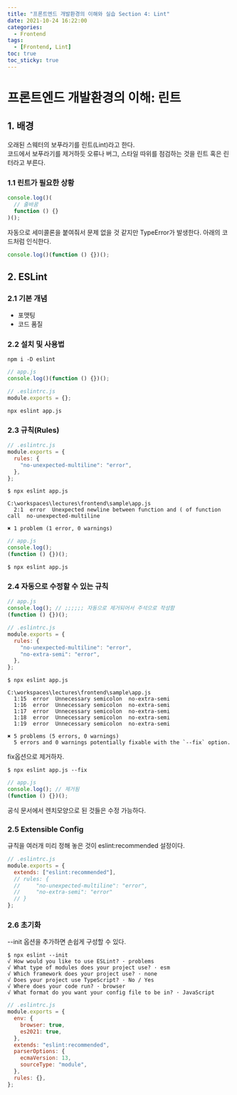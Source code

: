 ```yaml
---
title: "프론트엔드 개발환경의 이해와 실습 Section 4: Lint"
date: 2021-10-24 16:22:00
categories:
  - Frontend
tags:
  - [Frontend, Lint]
toc: true
toc_sticky: true
---
```


# 프론트엔드 개발환경의 이해: 린트

## 1. 배경

오래된 스웨터의 보푸라기를 린트(Lint)라고 한다.  
코드에서 보푸라기를 제거하듯 오류나 버그, 스타일 따위를 점검하는 것을 린트 혹은 린터라고 부른다.

### 1.1 린트가 필요한 상황

```js
console.log()(
  // 줄바꿈
  function () {}
)();
```

자동으로 세미콜론을 붙여줘서 문제 없을 것 같지만 TypeError가 발생한다. 아래의 코드처럼 인식한다.

```js
console.log()(function () {})();
```

## 2. ESLint

### 2.1 기본 개념

- 포맷팅
- 코드 품질

### 2.2 설치 및 사용법

```
npm i -D eslint
```

```js
// app.js
console.log()(function () {})();
```

```js
// .eslintrc.js
module.exports = {};
```

```
npx eslint app.js
```

### 2.3 규칙(Rules)

```js
// .eslintrc.js
module.exports = {
  rules: {
    "no-unexpected-multiline": "error",
  },
};
```

```
$ npx eslint app.js

C:\workspaces\lectures\frontend\sample\app.js
  2:1  error  Unexpected newline between function and ( of function call  no-unexpected-multiline

✖ 1 problem (1 error, 0 warnings)
```

```js
// app.js
console.log();
(function () {})();
```

```
$ npx eslint app.js
```

### 2.4 자동으로 수정할 수 있는 규칙

```js
// app.js
console.log(); // ;;;;;; 자동으로 제거되어서 주석으로 작성함
(function () {})();
```

```js
// .eslintrc.js
module.exports = {
  rules: {
    "no-unexpected-multiline": "error",
    "no-extra-semi": "error",
  },
};
```

```
$ npx eslint app.js

C:\workspaces\lectures\frontend\sample\app.js
  1:15  error  Unnecessary semicolon  no-extra-semi
  1:16  error  Unnecessary semicolon  no-extra-semi
  1:17  error  Unnecessary semicolon  no-extra-semi
  1:18  error  Unnecessary semicolon  no-extra-semi
  1:19  error  Unnecessary semicolon  no-extra-semi

✖ 5 problems (5 errors, 0 warnings)
  5 errors and 0 warnings potentially fixable with the `--fix` option.
```

fix옵션으로 제거하자.

```
$ npx eslint app.js --fix
```

```js
// app.js
console.log(); // 제거됨
(function () {})();
```

공식 문서에서 렌치모양으로 된 것들은 수정 가능하다.

### 2.5 Extensible Config

규칙을 여러개 미리 정해 놓은 것이 eslint:recommended 설정이다.

```js
// .eslintrc.js
module.exports = {
  extends: ["eslint:recommended"],
  // rules: {
  //     "no-unexpected-multiline": "error",
  //     "no-extra-semi": "error"
  // }
};
```

### 2.6 초기화

--init 옵션을 추가하면 손쉽게 구성할 수 있다.

```
$ npx eslint --init
√ How would you like to use ESLint? · problems
√ What type of modules does your project use? · esm
√ Which framework does your project use? · none
√ Does your project use TypeScript? · No / Yes
√ Where does your code run? · browser
√ What format do you want your config file to be in? · JavaScript
```

```js
// .eslintrc.js
module.exports = {
  env: {
    browser: true,
    es2021: true,
  },
  extends: "eslint:recommended",
  parserOptions: {
    ecmaVersion: 13,
    sourceType: "module",
  },
  rules: {},
};
```
